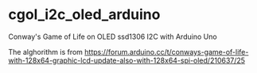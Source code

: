 # cgol_i2c_oled_arduino
Conway's Game of Life on OLED ssd1306 I2C with Arduino Uno

The alghorithm is from https://forum.arduino.cc/t/conways-game-of-life-with-128x64-graphic-lcd-update-also-with-128x64-spi-oled/210637/25

